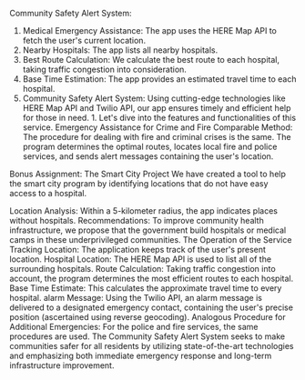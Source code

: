 Community Safety Alert System: 
1. Medical Emergency Assistance: The app uses the HERE Map API to fetch the user's current location. 
2. Nearby Hospitals: The app lists all nearby hospitals. 
3. Best Route Calculation: We calculate the best route to each hospital, taking traffic congestion into consideration.
 4. Base Time Estimation: The app provides an estimated travel time to each hospital.
5. Community Safety Alert System: Using cutting-edge technologies like HERE Map API and Twilio API, our app ensures timely and efficient help for those in need. 1. Let's dive into the features and functionalities of this service.
Emergency Assistance for Crime and Fire
Comparable Method: The procedure for dealing with fire and criminal crises is the same. The program determines the optimal routes, locates local fire and police services, and sends alert messages containing the user's location.

Bonus Assignment: The Smart City Project
We have created a tool to help the smart city program by identifying locations that do not have easy access to a hospital.

Location Analysis: Within a 5-kilometer radius, the app indicates places without hospitals.
Recommendations: To improve community health infrastructure, we propose that the government build hospitals or medical camps in these underprivileged communities.
The Operation of the Service
Tracking Location: The application keeps track of the user's present location.
Hospital Location: The HERE Map API is used to list all of the surrounding hospitals.
Route Calculation: Taking traffic congestion into account, the program determines the most efficient routes to each hospital.
Base Time Estimate: This calculates the approximate travel time to every hospital.
alarm Message: Using the Twilio API, an alarm message is delivered to a designated emergency contact, containing the user's precise position (ascertained using reverse geocoding).
Analogous Procedure for Additional Emergencies: For the police and fire services, the same procedures are used.
The Community Safety Alert System seeks to make communities safer for all residents by utilizing state-of-the-art technologies and emphasizing both immediate emergency response and long-term infrastructure improvement.
